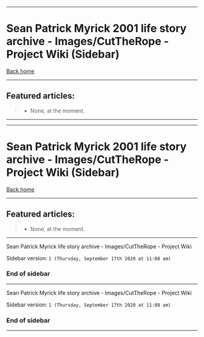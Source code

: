
***

# Sean Patrick Myrick 2001 life story archive - Images/CutTheRope - Project Wiki (Sidebar)

[Back home](https://github.com/seanpm2001/SeansLifeArchive_Images_CutTheRope/wiki/)

***

## Featured articles:

> * None, at the moment.

***

***

# Sean Patrick Myrick 2001 life story archive - Images/CutTheRope - Project Wiki (Sidebar)

[Back home](https://github.com/seanpm2001/SeansLifeArchive_Images_CutTheRope/wiki/)

***

## Featured articles:

> * None, at the moment.

***

Sean Patrick Myrick life story archive - Images/CutTheRope - Project Wiki

Sidebar version: `1 (Thursday, September 17th 2020 at 11:08 am)`

### End of sidebar

***

Sean Patrick Myrick life story archive - Images/CutTheRope - Project Wiki

Sidebar version: `1 (Thursday, September 17th 2020 at 11:08 am)`

### End of sidebar

***
